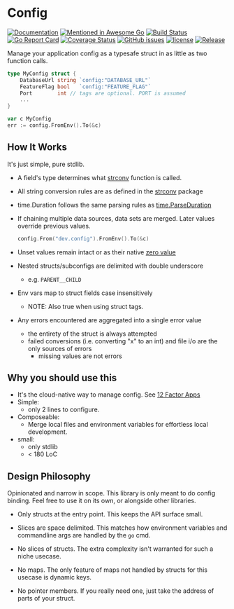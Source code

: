 # Config
[![Documentation](https://godoc.org/github.com/JeremyLoy/config?status.svg)](https://pkg.go.dev/github.com/JeremyLoy/config?tab=doc)
[![Mentioned in Awesome Go](https://awesome.re/mentioned-badge-flat.svg)](https://github.com/avelino/awesome-go)
[![Build Status](https://travis-ci.org/JeremyLoy/config.svg?branch=master)](https://travis-ci.org/JeremyLoy/config)
[![Go Report Card](https://goreportcard.com/badge/github.com/JeremyLoy/config)](https://goreportcard.com/report/github.com/JeremyLoy/config)
[![Coverage Status](https://coveralls.io/repos/github/JeremyLoy/config/badge.svg?branch=master)](https://coveralls.io/github/JeremyLoy/config?branch=master)
[![GitHub issues](https://img.shields.io/github/issues/JeremyLoy/config.svg)](https://github.com/JeremyLoy/config/issues)
[![license](https://img.shields.io/github/license/JeremyLoy/config.svg?maxAge=2592000)](https://github.com/JeremyLoy/config/LICENSE)
[![Release](https://img.shields.io/github/release/JeremyLoy/config.svg?label=Release)](https://github.com/JeremyLoy/config/releases)

Manage your application config as a typesafe struct in as little as two function calls.

```go
type MyConfig struct {
	DatabaseUrl string `config:"DATABASE_URL"`
	FeatureFlag bool   `config:"FEATURE_FLAG"`
	Port        int // tags are optional. PORT is assumed
	...
}

var c MyConfig
err := config.FromEnv().To(&c)
```

## How It Works

It's just simple, pure stdlib. 

* A field's type determines what [strconv](https://golang.org/pkg/strconv/) function is called.
* All string conversion rules are as defined in the [strconv](https://golang.org/pkg/strconv/) package
* time.Duration follows the same parsing rules as [time.ParseDuration](https://golang.org/pkg/time#ParseDuration)
* If chaining multiple data sources, data sets are merged. 
  Later values override previous values.
  ```go
  config.From("dev.config").FromEnv().To(&c)
  ```
    
* Unset values remain intact or as their native [zero value](https://tour.golang.org/basics/12) 
* Nested structs/subconfigs are delimited with double underscore 
    * e.g. `PARENT__CHILD`
* Env vars map to struct fields case insensitively
    * NOTE: Also true when using struct tags.
* Any errors encountered are aggregated into a single error value
    * the entirety of the struct is always attempted
    * failed conversions (i.e. converting "x" to an int) and file i/o are the only sources of errors
        * missing values are not errors

## Why you should use this

* It's the cloud-native way to manage config. See [12 Factor Apps](https://12factor.net/config)
* Simple:
    * only 2 lines to configure.
* Composeable:
    * Merge local files and environment variables for effortless local development.
* small:
    * only stdlib 
    * < 180 LoC
    
## Design Philosophy

Opinionated and narrow in scope. This library is only meant to do config binding. 
Feel free to use it on its own, or alongside other libraries.  

* Only structs at the entry point. This keeps the API surface small.  

* Slices are space delimited. This matches how environment variables and commandline args are handled by the `go` cmd.

* No slices of structs. The extra complexity isn't warranted for such a niche usecase.

* No maps. The only feature of maps not handled by structs for this usecase is dynamic keys.

* No pointer members. If you really need one, just take the address of parts of your struct.
